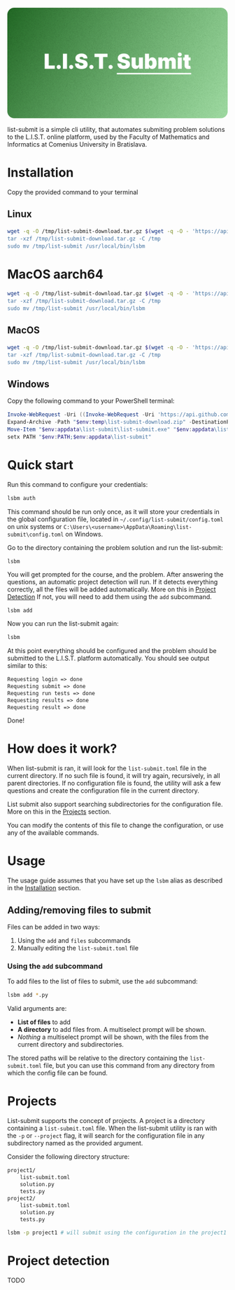 ![list-submit](https://github.com/Hackder/list-submit/blob/main/docs/images/list-submit-logo.png)

list-submit is a simple cli utility, that automates submiting problem solutions
to the L.I.S.T. online platform, used by the Faculty of Mathematics and Informatics at
Comenius University in Bratislava.

# Installation

Copy the provided command to your terminal

## Linux

```bash
wget -q -O /tmp/list-submit-download.tar.gz $(wget -q -O - 'https://api.github.com/repos/Hackder/list-submit/releases/latest' | jq -r '.assets[] | select(.name=="list-submit-x86_64-unknown-linux-gnu.tar.gz").browser_download_url'')
tar -xzf /tmp/list-submit-download.tar.gz -C /tmp
sudo mv /tmp/list-submit /usr/local/bin/lsbm
```

# MacOS aarch64

```bash
wget -q -O /tmp/list-submit-download.tar.gz $(wget -q -O - 'https://api.github.com/repos/Hackder/list-submit/releases/latest' | jq -r '.assets[] | select(.name=="list-submit-aarch64-apple-darwin.tar.gz").browser_download_url'')
tar -xzf /tmp/list-submit-download.tar.gz -C /tmp
sudo mv /tmp/list-submit /usr/local/bin/lsbm
```

## MacOS

```bash
wget -q -O /tmp/list-submit-download.tar.gz $(wget -q -O - 'https://api.github.com/repos/Hackder/list-submit/releases/latest' | jq -r '.assets[] | select(.name=="list-submit-x86_64-apple-darwin.tar.gz").browser_download_url'')
tar -xzf /tmp/list-submit-download.tar.gz -C /tmp
sudo mv /tmp/list-submit /usr/local/bin/lsbm
```

## Windows

Copy the following command to your PowerShell terminal:
```powershell
Invoke-WebRequest -Uri ((Invoke-WebRequest -Uri 'https://api.github.com/repos/Hackder/list-submit/releases/latest' | ConvertFrom-Json).assets | Where-Object { $_.name -eq 'list-submit-x86_64-pc-windows-msvc.zip' }).browser_download_url -OutFile "$env:temp\list-submit-download.zip"
Expand-Archive -Path "$env:temp\list-submit-download.zip" -DestinationPath "$env:appdata\list-submit"
Move-Item "$env:appdata\list-submit\list-submit.exe" "$env:appdata\list-submit\lsbm.exe"
setx PATH "$env:PATH;$env:appdata\list-submit"
```

# Quick start

Run this command to configure your credentials:
```bash
lsbm auth
```
This command should be run only once, as it will store your credentials in the
global configuration file, located in `~/.config/list-submit/config.toml` on unix systems
or `C:\Users\<username>\AppData\Roaming\list-submit\config.toml` on Windows.

Go to the directory containing the problem solution and run the list-submit:
```bash
lsbm
```

You will get prompted for the course, and the problem. After answering the questions,
an automatic project detection will run. If it detects everything correctly, all the files
will be added automatically. More on this in [Project Detection](#project-detection)
If not, you will need to add them using the `add` subcommand.
```
lsbm add
```

Now you can run the list-submit again:
```bash
lsbm
```

At this point everything should be configured and the problem should be submitted
to the L.I.S.T. platform automatically. You should see output similar to this:
```
Requesting login => done                                                                                                                               
Requesting submit => done                                                  
Requesting run tests => done
Requesting results => done                                                 
Requesting result => done
```

Done!

# How does it work?

When list-submit is ran, it will look for the `list-submit.toml` file in the current
directory. If no such file is found, it will try again, recursively, in all parent
directories. If no configuration file is found, the utility will ask a few questions
and create the configuration file in the current directory.

List submit also support searching subdirectories for the configuration file.
More on this in the [Projects](#projects) section.

You can modify the contents of this file to change the configuration,
or use any of the available commands.

# Usage

The usage guide assumes that you have set up the `lsbm` alias as described in the
[Installation](#installation) section.

## Adding/removing files to submit

Files can be added in two ways:
1. Using the `add` and `files` subcommands
2. Manually editing the `list-submit.toml` file

### Using the `add` subcommand

To add files to the list of files to submit, use the `add` subcommand:
```bash
lsbm add *.py
```
Valid arguments are:
- **List of files** to add
- **A directory** to add files from. A multiselect prompt will be shown.
- *Nothing* a multiselect prompt will be shown, with the files from the current directory and subdirectories.

The stored paths will be relative to the directory containing the `list-submit.toml` file,
but you can use this command from any directory from which the config file can be found.

# Projects

List-submit supports the concept of projects. A project is a directory containing
a `list-submit.toml` file. When the list-submit utility is ran with the `-p` or `--project` flag,
it will search for the configuration file in any subdirectory named as the provided argument.

Consider the following directory structure:
```
project1/
    list-submit.toml
    solution.py
    tests.py
project2/
    list-submit.toml
    solution.py
    tests.py
```
```bash
lsbm -p project1 # will submit using the configuration in the project1 directory
```

# Project detection
TODO
